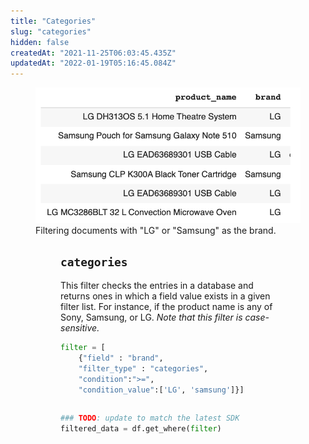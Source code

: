 ```yaml
---
title: "Categories"
slug: "categories"
hidden: false
createdAt: "2021-11-25T06:03:45.435Z"
updatedAt: "2022-01-19T05:16:45.084Z"
---
```

<figure>
<img src="https://github.com/RelevanceAI/RelevanceAI-readme-docs/blob/v0.33.2-general-features/docs_template/GENERAL_FEATURES/_assests/category.png?raw=true" width="658" alt="categories.png" />
<figcaption>Filtering documents with "LG" or "Samsung" as the brand.</figcaption>
<figure>

## `categories`
This filter checks the entries in a database and returns ones in which a field value exists in a given filter list. For instance, if the product name is any of Sony, Samsung, or LG. *Note that this filter is case-sensitive.*

```python Python (SDK)
filter = [
    {"field" : "brand",
    "filter_type" : "categories",
    "condition":">=",
    "condition_value":['LG', 'samsung']}]
```
```python
```

```python Python (SDK)
### TODO: update to match the latest SDK
filtered_data = df.get_where(filter)
```
```python
```

